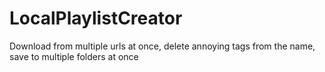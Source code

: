 # LocalPlaylistCreator
Download from multiple urls at once, delete annoying tags from the name, save to multiple folders at once 
